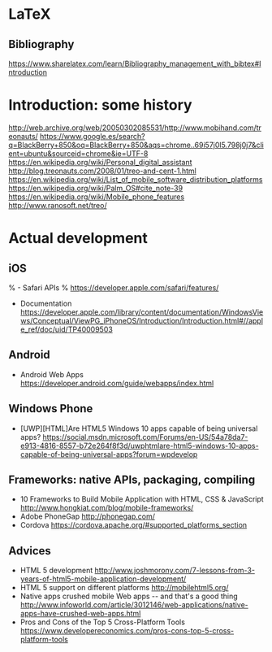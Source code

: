 # LaTeX

## Bibliography
https://www.sharelatex.com/learn/Bibliography_management_with_bibtex#Introduction

# Introduction: some history
http://web.archive.org/web/20050302085531/http://www.mobihand.com/treonauts/
https://www.google.es/search?q=BlackBerry+850&oq=BlackBerry+850&aqs=chrome..69i57j0l5.798j0j7&client=ubuntu&sourceid=chrome&ie=UTF-8
https://en.wikipedia.org/wiki/Personal_digital_assistant
http://blog.treonauts.com/2008/01/treo-and-cent-1.html
https://en.wikipedia.org/wiki/List_of_mobile_software_distribution_platforms
https://en.wikipedia.org/wiki/Palm_OS#cite_note-39
https://en.wikipedia.org/wiki/Mobile_phone_features
http://www.ranosoft.net/treo/

# Actual development

## iOS
% - Safari APIs
%   https://developer.apple.com/safari/features/
- Documentation
  https://developer.apple.com/library/content/documentation/WindowsViews/Conceptual/ViewPG_iPhoneOS/Introduction/Introduction.html#//apple_ref/doc/uid/TP40009503
 
## Android
- Android Web Apps
  https://developer.android.com/guide/webapps/index.html

## Windows Phone
- [UWP][HTML]Are HTML5 Windows 10 apps capable of being universal apps?
  https://social.msdn.microsoft.com/Forums/en-US/54a78da7-e913-4816-8557-b72e264f8f3d/uwphtmlare-html5-windows-10-apps-capable-of-being-universal-apps?forum=wpdevelop

## Frameworks: native APIs, packaging, compiling
- 10 Frameworks to Build Mobile Application with HTML, CSS & JavaScript 
  http://www.hongkiat.com/blog/mobile-frameworks/
- Adobe PhoneGap
  http://phonegap.com/
- Cordova
  https://cordova.apache.org/#supported_platforms_section

## Advices
- HTML 5 development
  http://www.joshmorony.com/7-lessons-from-3-years-of-html5-mobile-application-development/
- HTML 5 support on different platforms
  http://mobilehtml5.org/
- Native apps crushed mobile Web apps -- and that's a good thing
  http://www.infoworld.com/article/3012146/web-applications/native-apps-have-crushed-web-apps.html
- Pros and Cons of the Top 5 Cross-Platform Tools
  https://www.developereconomics.com/pros-cons-top-5-cross-platform-tools
